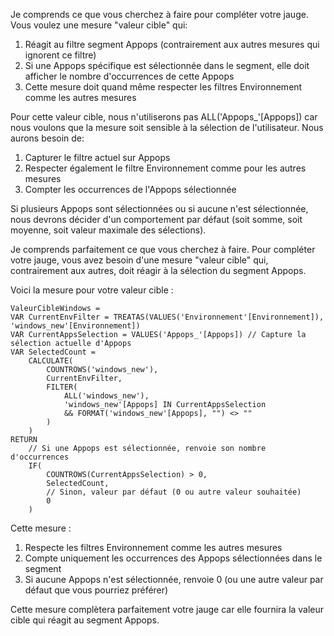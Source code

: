 
Je comprends ce que vous cherchez à faire pour compléter votre jauge. Vous voulez une mesure "valeur cible" qui:

1. Réagit au filtre segment Appops (contrairement aux autres mesures qui ignorent ce filtre)
2. Si une Appops spécifique est sélectionnée dans le segment, elle doit afficher le nombre d'occurrences de cette Appops
3. Cette mesure doit quand même respecter les filtres Environnement comme les autres mesures

Pour cette valeur cible, nous n'utiliserons pas ALL('Appops_'[Appops]) car nous voulons que la mesure soit sensible à la sélection de l'utilisateur. Nous aurons besoin de:

1. Capturer le filtre actuel sur Appops 
2. Respecter également le filtre Environnement comme pour les autres mesures
3. Compter les occurrences de l'Appops sélectionnée

Si plusieurs Appops sont sélectionnées ou si aucune n'est sélectionnée, nous devrons décider d'un comportement par défaut (soit somme, soit moyenne, soit valeur maximale des sélections).

Je comprends parfaitement ce que vous cherchez à faire. Pour compléter votre jauge, vous avez besoin d'une mesure "valeur cible" qui, contrairement aux autres, doit réagir à la sélection du segment Appops.

Voici la mesure pour votre valeur cible :

```
ValeurCibleWindows = 
VAR CurrentEnvFilter = TREATAS(VALUES('Environnement'[Environnement]), 'windows_new'[Environnement])
VAR CurrentAppsSelection = VALUES('Appops_'[Appops]) // Capture la sélection actuelle d'Appops
VAR SelectedCount = 
    CALCULATE(
        COUNTROWS('windows_new'),
        CurrentEnvFilter,
        FILTER(
            ALL('windows_new'),
            'windows_new'[Appops] IN CurrentAppsSelection
            && FORMAT('windows_new'[Appops], "") <> ""
        )
    )
RETURN
    // Si une Appops est sélectionnée, renvoie son nombre d'occurrences
    IF(
        COUNTROWS(CurrentAppsSelection) > 0,
        SelectedCount,
        // Sinon, valeur par défaut (0 ou autre valeur souhaitée)
        0
    )
```

Cette mesure :
1. Respecte les filtres Environnement comme les autres mesures
2. Compte uniquement les occurrences des Appops sélectionnées dans le segment
3. Si aucune Appops n'est sélectionnée, renvoie 0 (ou une autre valeur par défaut que vous pourriez préférer)

Cette mesure complètera parfaitement votre jauge car elle fournira la valeur cible qui réagit au segment Appops.
